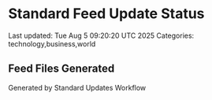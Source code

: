 # Standard Feed Update Status
Last updated: Tue Aug  5 09:20:20 UTC 2025
Categories: technology,business,world

## Feed Files Generated

Generated by Standard Updates Workflow
